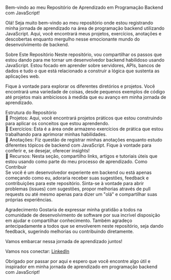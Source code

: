 Bem-vindo ao meu Repositório de Aprendizado em Programação Backend com JavaScript!

Olá! Seja muito bem-vindo ao meu repositório onde estou registrando minha jornada de aprendizado na área de programação backend utilizando JavaScript. Aqui, você encontrará meus projetos, exercícios, anotações e descobertas enquanto mergulho nesse emocionante mundo do desenvolvimento de backend.

Sobre Este Repositório
Neste repositório, vou compartilhar os passos que estou dando para me tornar um desenvolvedor backend habilidoso usando JavaScript. Estou focado em aprender sobre servidores, APIs, bancos de dados e tudo o que está relacionado a construir a lógica que sustenta as aplicações web.

Fique à vontade para explorar os diferentes diretórios e projetos. Você encontrará uma variedade de coisas, desde pequenos exemplos de código até projetos mais ambiciosos à medida que eu avanço em minha jornada de aprendizado.

Estrutura do Repositório<br>
📂 Projetos: Aqui, você encontrará projetos práticos que estou construindo para aplicar os conceitos que estou aprendendo. <br>
📂 Exercícios: Esta é a área onde armazeno exercícios de prática que estou trabalhando para aprimorar minhas habilidades.<br>
📂 Anotações: Fiz questão de registrar minhas anotações enquanto estudo diferentes tópicos de backend com JavaScript. Fique à vontade para conferir e, se desejar, oferecer insights!<br>
📂 Recursos: Nesta seção, compartilho links, artigos e tutoriais úteis que estou usando como parte do meu processo de aprendizado.
Como Contribuir<br>
Se você é um desenvolvedor experiente em backend ou está apenas começando como eu, adoraria receber suas sugestões, feedback e contribuições para este repositório. Sinta-se à vontade para abrir problemas (issues) com sugestões, propor melhorias através de pull requests ou até mesmo apenas para dizer um "olá" e compartilhar suas próprias experiências.

Agradecimento
Gostaria de expressar minha gratidão a todos na comunidade de desenvolvimento de software por sua incrível disposição em ajudar e compartilhar conhecimento. Também agradeço antecipadamente a todos que se envolverem neste repositório, seja dando feedback, sugerindo melhorias ou contribuindo diretamente.

Vamos embarcar nessa jornada de aprendizado juntos!

Vamos nos conectar: [LinkedIn](https://www.linkedin.com/in/evandroviero/) 

Obrigado por passar por aqui e espero que você encontre algo útil e inspirador em minha jornada de aprendizado em programação backend com JavaScript!
